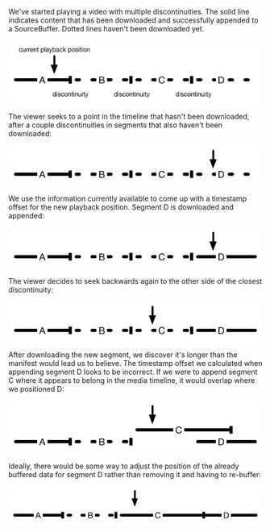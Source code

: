 We've started playing a video with multiple discontinuities. The solid
line indicates content that has been downloaded and successfully
appended to a SourceBuffer. Dotted lines haven't been downloaded yet.

![initial state](seeking-across-discontinuities-0.png)

The viewer seeks to a point in the timeline that hasn't been
downloaded, after a couple discontinuities in segments that also
haven't been downloaded:

![first seek](seeking-across-discontinuities-1.png)

We use the information currently available to come up with a timestamp
offset for the new playback position. Segment D is downloaded and
appended:

![playback resumes](seeking-across-discontinuities-2.png)

The viewer decides to seek backwards again to the other side of the
closest discontinuity:

![second seek](seeking-across-discontinuities-3.png)

After downloading the new segment, we discover it's longer than the
manifest would lead us to believe. The timestamp offset we calculated
when appending segment D looks to be incorrect. If we were to append
segment C where it appears to belong in the media timeline, it would
overlap where we positioned D:

![segment overlap](seeking-across-discontinuities-4.png)

Ideally, there would be some way to adjust the position of the already
buffered data for segment D rather than removing it and having to
re-buffer:

![adjusted timeline](seeking-across-discontinuities-5.png)
